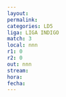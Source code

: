 ```yaml
---
layout: 
permalink: 
categories: LD5
liga: LIGA INDIGO
match: 3
local: nnn
r1: 0
r2: 0
out: nnn
stream: 
hora: 
fecha:
---
```

